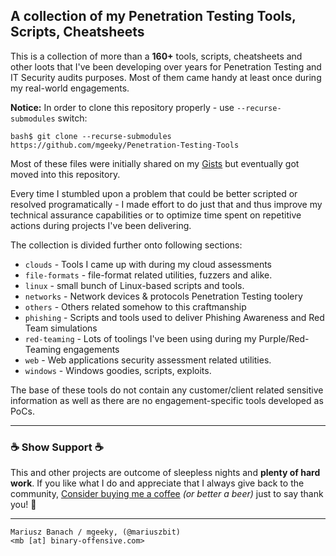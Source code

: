 ## A collection of my Penetration Testing Tools, Scripts, Cheatsheets

This is a collection of more than a **160+** tools, scripts, cheatsheets and other loots that I've been developing over years for Penetration Testing and IT Security audits purposes. 
Most of them came handy at least once during my real-world engagements.

**Notice:** In order to clone this repository properly - use `--recurse-submodules` switch:
```
bash$ git clone --recurse-submodules https://github.com/mgeeky/Penetration-Testing-Tools
```

Most of these files were initially shared on my [Gists](https://gist.github.com/mgeeky) but eventually got moved into this repository.

Every time I stumbled upon a problem that could be better scripted or resolved programatically - I made effort to do just that and thus improve my technical assurance capabilities or to optimize time spent on repetitive actions during projects I've been delivering. 

The collection is divided further onto following sections:

- `clouds` - Tools I came up with during my cloud assessments
- `file-formats` - file-format related utilities, fuzzers and alike.
- `linux` - small bunch of Linux-based scripts and tools.
- `networks` - Network devices & protocols Penetration Testing toolery
- `others` - Others related somehow to this craftmanship
- `phishing` - Scripts and tools used to deliver Phishing Awareness and Red Team simulations 
- `red-teaming` - Lots of toolings I've been using during my Purple/Red-Teaming engagements
- `web` - Web applications security assessment related utilities.
- `windows` - Windows goodies, scripts, exploits.

The base of these tools do not contain any customer/client related sensitive information as well as there are no engagement-specific tools developed as PoCs.

---

### ☕ Show Support ☕

This and other projects are outcome of sleepless nights and **plenty of hard work**. If you like what I do and appreciate that I always give back to the community,
[Consider buying me a coffee](https://github.com/sponsors/mgeeky) _(or better a beer)_ just to say thank you! 💪 

---

```
Mariusz Banach / mgeeky, (@mariuszbit)
<mb [at] binary-offensive.com>
```